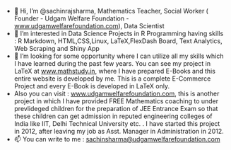 - 👋 Hi, I’m @sachinrajsharma, Mathematics Teacher, Social Worker ( Founder - Udgam Welfare Foundation - www.udgamwelfarefoundation.com), Data Scientist 
- 👀 I’m interested in Data Science Projects in R Programming having skills :  R Markdown, HTML,CSS,Linux, LaTeX,FlexDash Board, Text Analytics, Web Scraping and Shiny App
- 🌱 I’m looking for some opportunity where I can utilize all my skills which I have learned during the past few years. You can see my project in LaTeX at www.mathstudy.in, where I have prepared E-Books and this entire website is developed by me. This is a complete E-Commerce Project and every E-Book is  developed in LaTeX  only. 
- Also you can visit : www.udgamwelfarefoundation.com, this is another project in which I have provided FREE Mathematics coaching to under prevlideged children for the preparation of JEE Entrance Exam so that these children can get admission in reputed engineering colleges of India like IIT, Delhi Technical University etc. . I have started this project in 2012, after leaving my job as Asst. Manager in Administration in 2012.  
- 📫 You can write to me : sachinsharma@udgamwelfarefoundation.com

<!---
sachinrajsharma/sachinrajsharma is a ✨ special ✨ repository because its `README.md` (this file) appears on your GitHub profile.
You can click the Preview link to take a look at your changes.
--->
